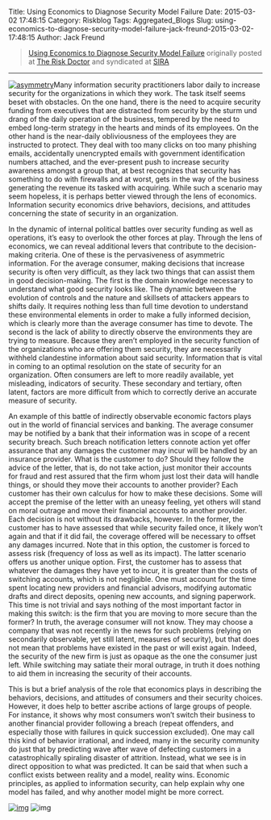 Title: Using Economics to Diagnose Security Model Failure
Date: 2015-03-02 17:48:15
Category: Riskblog
Tags: Aggregated_Blogs
Slug: using-economics-to-diagnose-security-model-failure-jack-freund-2015-03-02-17:48:15
Author: Jack Freund

>[Using Economics to Diagnose Security Model Failure](http://riskdr.com/2015/03/02/using-economics-to-diagnose-security-model-failure/) originally posted at [The Risk Doctor](http://riskdr.com) and syndicated at [SIRA](http://societyinforisk.org)
***
[![asymmetry](https://riskdr.files.wordpress.com/2015/03/asymmetry.jpg?w=300&h=240)](https://riskdr.files.wordpress.com/2015/03/asymmetry.jpg)Many information security practitioners labor daily to increase security for the organizations in which they work. The task itself seems beset with obstacles. On the one hand, there is the need to acquire security funding from executives that are distracted from security by the sturm und drang of the daily operation of the business, tempered by the need to embed long-term strategy in the hearts and minds of its employees. On the other hand is the near-daily obliviousness of the employees they are instructed to protect. They deal with too many clicks on too many phishing emails, accidentally unencrypted emails with government identification numbers attached, and the ever-present push to increase security awareness amongst a group that, at best recognizes that security has something to do with firewalls and at worst, gets in the way of the business generating the revenue its tasked with acquiring. While such a scenario may seem hopeless, it is perhaps better viewed through the lens of economics. Information security economics drive behaviors, decisions, and attitudes concerning the state of security in an organization.

In the dynamic of internal political battles over security funding as well as operations, it’s easy to overlook the other forces at play. Through the lens of economics, we can reveal additional levers that contribute to the decision-making criteria. One of these is the pervasiveness of asymmetric information. For the average consumer, making decisions that increase security is often very difficult, as they lack two things that can assist them in good decision-making. The first is the domain knowledge necessary to understand what good security looks like. The dynamic between the evolution of controls and the nature and skillsets of attackers appears to shifts daily. It requires nothing less than full time devotion to understand these environmental elements in order to make a fully informed decision, which is clearly more than the average consumer has time to devote. The second is the lack of ability to directly observe the environments they are trying to measure. Because they aren’t employed in the security function of the organizations who are offering them security, they are necessarily withheld clandestine information about said security. Information that is vital in coming to an optimal resolution on the state of security for an organization. Often consumers are left to more readily available, yet misleading, indicators of security. These secondary and tertiary, often latent, factors are more difficult from which to correctly derive an accurate measure of security.

An example of this battle of indirectly observable economic factors plays out in the world of financial services and banking. The average consumer may be notified by a bank that their information was in scope of a recent security breach. Such breach notification letters connote action yet offer assurance that any damages the customer may incur will be handled by an insurance provider. What is the customer to do? Should they follow the advice of the letter, that is, do not take action, just monitor their accounts for fraud and rest assured that the firm whom just lost their data will handle things, or should they move their accounts to another provider? Each customer has their own calculus for how to make these decisions. Some will accept the premise of the letter with an uneasy feeling, yet others will stand on moral outrage and move their financial accounts to another provider. Each decision is not without its drawbacks, however. In the former, the customer has to have assessed that while security failed once, it likely won’t again and that if it did fail, the coverage offered will be necessary to offset any damages incurred. Note that in this option, the customer is forced to assess risk (frequency of loss as well as its impact). The latter scenario offers us another unique option. First, the customer has to assess that whatever the damages they have yet to incur, it is greater than the costs of switching accounts, which is not negligible. One must account for the time spent locating new providers and financial advisors, modifying automatic drafts and direct deposits, opening new accounts, and signing paperwork. This time is not trivial and says nothing of the most important factor in making this switch: is the firm that you are moving to more secure than the former? In truth, the average consumer will not know. They may choose a company that was not recently in the news for such problems (relying on secondarily observable, yet still latent, measures of security), but that does not mean that problems have existed in the past or will exist again. Indeed, the security of the new firm is just as opaque as the one the consumer just left. While switching may satiate their moral outrage, in truth it does nothing to aid them in increasing the security of their accounts.

This is but a brief analysis of the role that economics plays in describing the behaviors, decisions, and attitudes of consumers and their security choices. However, it does help to better ascribe actions of large groups of people. For instance, it shows why most consumers won’t switch their business to another financial provider following a breach (repeat offenders, and especially those with failures in quick succession excluded). One may call this kind of behavior irrational, and indeed, many in the security community do just that by predicting wave after wave of defecting customers in a catastrophically spiraling disaster of attrition. Instead, what we see is in direct opposition to what was predicted. It can be said that when such a conflict exists between reality and a model, reality wins. Economic principles, as applied to information security, can help explain why one model has failed, and why another model might be more correct.

[![img](/images/blank.png)](#) ![img](http://pixel.wp.com/b.gif?host=riskdr.com&blog=34767047&post=299&subd=riskdr&ref=&feed=1)


